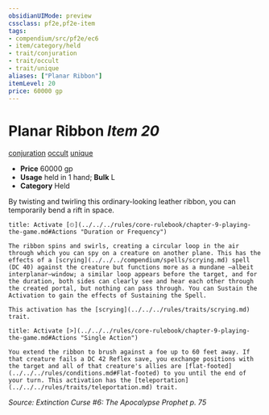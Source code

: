 ```yaml
---
obsidianUIMode: preview
cssclass: pf2e,pf2e-item
tags:
- compendium/src/pf2e/ec6
- item/category/held
- trait/conjuration
- trait/occult
- trait/unique
aliases: ["Planar Ribbon"]
itemLevel: 20
price: 60000 gp
---
```

# Planar Ribbon *Item 20*  
[conjuration](../../../rules/traits/conjuration.md)  [occult](../../../rules/traits/occult.md)  [unique](../../../rules/traits/unique.md)  

- **Price** 60000 gp
- **Usage** held in 1 hand; **Bulk** L
- **Category** Held

By twisting and twirling this ordinary-looking leather ribbon, you can temporarily bend a rift in space.

```ad-embed-ability
title: Activate [⏲](../../../rules/core-rulebook/chapter-9-playing-the-game.md#Actions "Duration or Frequency")

The ribbon spins and swirls, creating a circular loop in the air through which you can spy on a creature on another plane. This has the effects of a [scrying](../../../compendium/spells/scrying.md) spell (DC 40) against the creature but functions more as a mundane —albeit interplanar—window; a similar loop appears before the target, and for the duration, both sides can clearly see and hear each other through the created portal, but nothing can pass through. You can Sustain the Activation to gain the effects of Sustaining the Spell.

This activation has the [scrying](../../../rules/traits/scrying.md) trait.
```

```ad-embed-ability
title: Activate [>](../../../rules/core-rulebook/chapter-9-playing-the-game.md#Actions "Single Action")

You extend the ribbon to brush against a foe up to 60 feet away. If that creature fails a DC 42 Reflex save, you exchange positions with the target and all of that creature's allies are [flat-footed](../../../rules/conditions.md#Flat-footed) to you until the end of your turn. This activation has the [teleportation](../../../rules/traits/teleportation.md) trait.
```

*Source: Extinction Curse #6: The Apocalypse Prophet p. 75*

